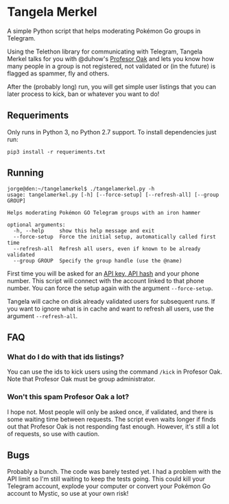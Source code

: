 # Tangela Merkel

A simple Python script that helps moderating Pokémon Go groups in Telegram.

Using the Telethon library for communicating with Telegram, Tangela Merkel
talks for you with @duhow's [Profesor Oak](https://github.com/duhow/ProfesorOak)
and lets you know how many people in a group is not registered, not validated or
(in the future) is flagged as spammer, fly and others.

After the (probably long) run, you will get simple user listings that you can
later process to kick, ban or whatever you want to do!

## Requeriments

Only runs in Python 3, no Python 2.7 support. To install dependencies just run:

```
pip3 install -r requeriments.txt
```

## Running

```
jorge@den:~/tangelamerkel$ ./tangelamerkel.py -h
usage: tangelamerkel.py [-h] [--force-setup] [--refresh-all] [--group GROUP]

Helps moderating Pokémon GO Telegram groups with an iron hammer

optional arguments:
  -h, --help     show this help message and exit
  --force-setup  Force the initial setup, automatically called first time
  --refresh-all  Refresh all users, even if known to be already validated
  --group GROUP  Specify the group handle (use the @name)
```

First time you will be asked for an [API key, API hash](https://my.telegram.org/)
and your phone number. This script will connect with the account linked to that
phone number. You can force the setup again with the argument `--force-setup`.

Tangela will cache on disk already validated users for subsequent runs. If you
want to ignore what is in cache and want to refresh all users, use the
argument `--refresh-all`.

## FAQ

### What do I do with that ids listings?
You can use the ids to kick users using the command `/kick` in Profesor Oak.
Note that Profesor Oak must be group administrator.

### Won't this spam Profesor Oak a lot?
I hope not. Most people will only be asked once, if validated, and there is
some waiting time between requests. The script even waits longer if finds out
that Profesor Oak is not responding fast enough. However, it's still a lot of
requests, so use with caution.

## Bugs

Probably a bunch. The code was barely tested yet. I had a problem with the API
limit so I'm still waiting to keep the tests going. This could kill your
Telegram account, explode your computer or convert your Pokémon Go account
to Mystic, so use at your own risk!

